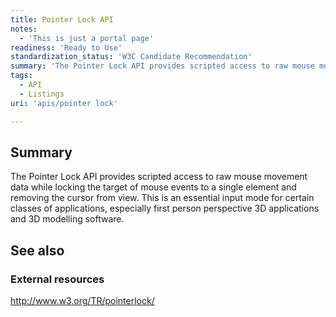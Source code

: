 ```yaml
---
title: Pointer Lock API
notes:
  - 'This is just a portal page'
readiness: 'Ready to Use'
standardization_status: 'W3C Candidate Recommendation'
summary: 'The Pointer Lock API provides scripted access to raw mouse movement data while locking the target of mouse events to a single element and removing the cursor from view. This is an essential input mode for certain classes of applications, especially first person perspective 3D applications and 3D modelling software.'
tags:
  - API
  - Listings
uri: 'apis/pointer lock'

---
```

## <span>Summary</span>

The Pointer Lock API provides scripted access to raw mouse movement data while locking the target of mouse events to a single element and removing the cursor from view. This is an essential input mode for certain classes of applications, especially first person perspective 3D applications and 3D modelling software.

## <span>See also</span>

### <span>External resources</span>

<http://www.w3.org/TR/pointerlock/>